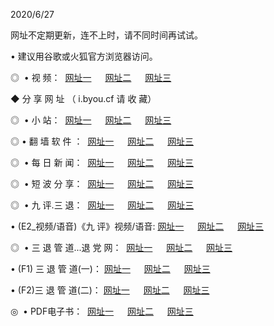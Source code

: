 <p>2020/6/27
<p>网址不定期更新，连不上时，请不同时间再试试。
<p>• 建议用谷歌或火狐官方浏览器访问。
<p>◎  • 视 频： 
<a href="http://mrl.proyectolanuevatierra.com/" target="_blank">网址一</a> 　 
<a href="http://mil.proyectolanuevatierra.com/" target="_blank">网址二</a> 　 
<a href="http://mol.proyectolanuevatierra.com/b.html" target="_blank">网址三</a>  

<p> ◆ 分 享 网 址 （ i.byou.cf 请 收 藏） </p>
<p>◎ </span>  •  小 站：  
<a href="http://mrl.proyectolanuevatierra.com/f.html" target="_blank">网址一</a> 　 
<a href="http://mil.proyectolanuevatierra.com/h.html" target="_blank">网址二</a> 　 
<a href="http://mol.proyectolanuevatierra.com/k/" target="_blank">网址三</a></p>
<p>◎  • 翻 墙 软 件 ：  
<a href="http://mrl.proyectolanuevatierra.com/ff/" target="_blank">网址一</a> 　 
<a href="http://mil.proyectolanuevatierra.com/s/read/a1_nd.html" target="_blank">网址二</a> 　 
<a href="http://mol.proyectolanuevatierra.com/ff/index.html" target="_blank">网址三</a></p>
<p>◎ </span>  • 每 日 新 闻：  
<a href="http://mrl.proyectolanuevatierra.com/day/" target="_blank">网址一</a> 　 
<a href="http://mil.proyectolanuevatierra.com/day/" target="_blank">网址二</a> 　 
<a href="http://mil.proyectolanuevatierra.com/day/index.html" target="_blank">网址三</a></p>
<p>◎ </span>  • 短 波 分 享：  
<a href="http://mrl.proyectolanuevatierra.com/h/" target="_blank">网址一</a> 　 
<a href="http://mil.proyectolanuevatierra.com/h/" target="_blank">网址二</a> 　 
<a href="http://mol.proyectolanuevatierra.com/h/index.html" target="_blank">网址三</a></p>
<p>◎   • 九 评.三 退：  
<a href="http://mrl.proyectolanuevatierra.com/t/" target="_blank">网址一</a> 　 
<a href="http://mil.proyectolanuevatierra.com/v2/index.html" target="_blank">网址二</a> 　 
<a href="http://mol.proyectolanuevatierra.com/tt/index.html" target="_blank">网址三</a> 　</p>
<p>  • (E2_视频/语音)《九 评》视频/语音: 
<a href="http://mil.proyectolanuevatierra.com/7738.html" target="_blank">网址一</a> 　 
<a href="http://mrl.proyectolanuevatierra.com/7614.html" target="_blank">网址二</a> 　 
<a href="http://mol.proyectolanuevatierra.com/7633.html" target="_blank">网址三</a></p>
<p>◎   • 三 退 管 道...退 党 网：  
<a href="http://mrl.proyectolanuevatierra.com/go/td1.html" target="_blank">网址一</a> 　 
<a href="http://mil.proyectolanuevatierra.com/go/td2.html" target="_blank">网址二</a> 　 
<a href="http://mol.proyectolanuevatierra.com/go/td3.html" target="_blank">网址三</a></p>
<p>  • (F1) 三 退 管 道(一)： 
<a href="http://mrl.proyectolanuevatierra.com/dd/" target="_blank">网址一</a> 　 
<a href="http://mil.proyectolanuevatierra.com/s/read/a1_tdx.html" target="_blank">网址二</a> 　 
<a href="http://mol.proyectolanuevatierra.com/dd/" target="_blank">网址三</a></p>
<p>  • (F2)三 退 管 道(二)： 
<a href="http://mil.proyectolanuevatierra.com/d/" target="_blank">网址一</a> 　 
<a href="http://mrl.proyectolanuevatierra.com/d/index.html" target="_blank">网址二</a> 　 
<a href="http://mol.proyectolanuevatierra.com/d/" target="_blank">网址三</a></p>
<p>◎   • PDF电子书：  
<a href="http://mrl.proyectolanuevatierra.com/p/" target="_blank">网址一</a> 　 
<a href="http://mil.proyectolanuevatierra.com/p/index.html" target="_blank">网址二</a> 　 
<a href="http://mol.proyectolanuevatierra.com/p/" target="_blank">网址三</a></p>
